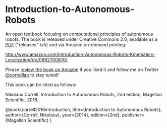 Introduction-to-Autonomous-Robots
=================================

An open textbook focusing on computational principles of autonomous robots. The book is released under Creative Commons 2.0, available as a [PDF](https://github.com/correll/Introduction-to-Autonomous-Robots/releases/latest) ("releases" tab) and via Amazon on-demand printing:

http://www.amazon.com/Introduction-Autonomous-Robots-Kinematics-Localization/dp/0692700870/

Please <a href="https://www.amazon.com/review/create-review/ref=cm_cr_dp_mb_wr_but?ie=UTF8&channel=awUDPv3&asin=0692700870#">review the book on Amazon</a> if you liked it and follow me on Twitter <a href="http://www.twitter.com/correlllab">@correlllab</a> to stay tuned!

This book can be cited as follows:

Nikolaus Correll. Introduction to Autonomous Robots, 2nd edition, Magellan Scientific, 2016.

@book{correll2016introduction,
  title={Introduction to Autonomous Robots},
  author={Correll, Nikolaus},
  year={2014},
  edition={2nd},
  publisher={Magellan Scientific}
}
